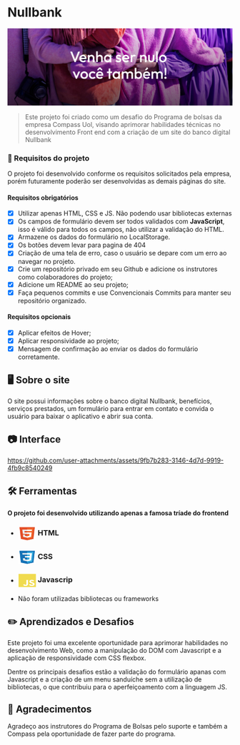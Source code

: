 # Nullbank



<img src="src/images/image-readme.png" alt="Exemplo imagem">

> Este projeto foi criado como um desafio do Programa de bolsas da empresa Compass Uol, visando aprimorar habilidades técnicas no desenvolvimento Front end com a criação de um site do banco digital Nullbank

### 📄 Requisitos do projeto

O projeto foi desenvolvido conforme os requisitos solicitados pela empresa, porém futuramente poderão ser desenvolvidas as demais páginas do site.

#### Requisitos obrigatórios

- [x] Utilizar apenas HTML, CSS e JS. Não podendo usar bibliotecas externas
- [x] Os campos de formulário devem ser todos validados com **JavaScript**, isso é válido para todos os campos, não utilizar a validação do HTML.
- [x] Armazene os dados do formulário no LocalStorage.
- [x] Os botões devem levar para pagina de 404
- [x] Criação de uma tela de erro, caso o usuário se depare com um erro ao navegar no projeto.
- [x] Crie um repositório privado em seu Github e adicione os instrutores como colaboradores do projeto;
- [x] Adicione um README ao seu projeto;
- [x] Faça pequenos commits e use Convencionais Commits para manter seu repositório organizado.

#### Requisitos opcionais

- [x] Aplicar efeitos de Hover;
- [x] Aplicar  responsividade ao projeto;
- [x] Mensagem de confirmação ao enviar os dados do formulário corretamente.

## 🖥️ Sobre o site

O site possui informações sobre o banco digital Nullbank, benefícios, serviços prestados, um formulário para entrar em contato e convida o usuário para baixar o aplicativo e abrir sua conta.

## 📷 Interface


https://github.com/user-attachments/assets/9fb7b283-3146-4d7d-9919-4fb9c8540249


## 🛠️ Ferramentas

#### O projeto foi desenvolvido utilizando apenas a famosa tríade do frontend

- ### <img align="center" alt="HTML" height="30" width="40" src="https://raw.githubusercontent.com/devicons/devicon/master/icons/html5/html5-original.svg"> HTML
- ### <img align="center" alt="CSS" height="30" width="40" src="https://raw.githubusercontent.com/devicons/devicon/master/icons/css3/css3-original.svg"> CSS 
- ### <img align="center" alt="Js" height="30" width="40" src="https://raw.githubusercontent.com/devicons/devicon/master/icons/javascript/javascript-plain.svg"> Javascrip
- Não foram utilizadas bibliotecas ou frameworks



## ✏️ Aprendizados e Desafios

Este projeto foi uma excelente oportunidade para aprimorar habilidades no desenvolvimento Web, como a manipulação do DOM com Javascript e a aplicação de responsividade com CSS flexbox.

Dentre os principais desafios estão a validação do formulário apanas com Javascript e a criação de um menu sanduíche sem a utilização de bibliotecas, o que contribuiu para o aperfeiçoamento com a linguagem JS.


## 🙏 Agradecimentos

Agradeço aos instrutores do Programa de Bolsas pelo suporte e também a Compass pela oportunidade de fazer parte do programa.

